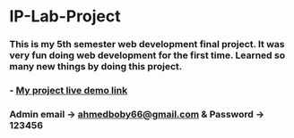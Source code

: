 # IP-Lab-Project

### This is my 5th semester web development final project. It was very fun doing web development for the first time. Learned so many new things by doing this project.

### - [My project live demo link](https://library99.rf.gd/) 


### Admin email -> ahmedboby66@gmail.com & Password -> 123456 
